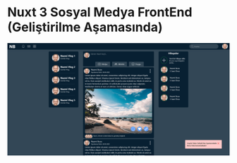 # Nuxt 3 Sosyal Medya FrontEnd (Geliştirilme  Aşamasında)

![alt text](https://github.com/NazmiBoza/Nuxt3-SocialMediaFrontEnd/blob/master/public/images/dark-feed.png?raw=true)
